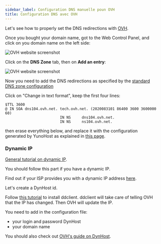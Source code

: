 ```yaml
---
sidebar_label: Configuration DNS manuelle poun OVH
title: Configuration DNS avec OVH
---
```


Let's see how to properly set the DNS redirections with [OVH](http://www.ovh.com).

Once you bought your domain name, got to the Web Control Panel, and click on you domain name on the left side:

![OVH website screenshot](/img/ovh_control_panel.png?resize=800)

Click on the **DNS Zone** tab, then on **Add an entry**:

![OVH website screenshot](/img/ovh_dns_zone.png?resize=800)

Now you need to add the DNS redirections as specified by the [standard DNS zone configuration](/install/post_install/dns_config)

Click on "Change in text format", keep the first four lines:

```text
$TTL 3600
@ IN SOA dns104.ovh.net. tech.ovh.net. (2020083101 86400 3600 3600000 60)
                         IN NS     dns104.ovh.net.
                         IN NS     ns104.ovh.net.
```

then erase everything below, and replace it with the configuration generated by YunoHost as explained in [this page](/install/post_install/dns_config).

### Dynamic IP

[General tutorial on dynamic IP](/administer/tutorials/domains/dns_dynamicip).

You should follow this part if you have a dynamic IP.

Find out if your ISP provides you with a dynamic IP address [here](/install/providers/isp/).

Let's create a DynHost id.

Follow [this tutorial](http://blog.developpez.com/brutus/p6316/ubuntu/configurer_dynhost_ovh_avec_ddclient) to install ddclient.
ddclient will take care of telling OVH that the IP has changed. Then OVH will update the IP.

You need to add in the configuration file:

- your login and password DynHost
- your domain name

You should also check out [OVH's guide on DynHost](https://www.ovh.co.uk/g2024.hosting_dynhost).
